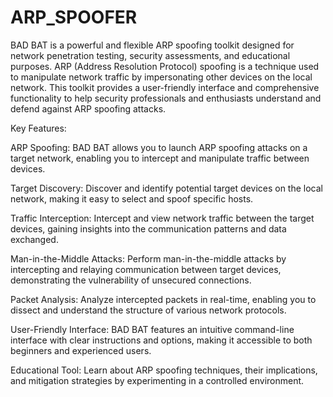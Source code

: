 # ARP_SPOOFER

BAD BAT is a powerful and flexible ARP spoofing toolkit designed for network penetration testing, security assessments, and educational purposes. ARP (Address Resolution Protocol) spoofing is a technique used to manipulate network traffic by impersonating other devices on the local network. This toolkit provides a user-friendly interface and comprehensive functionality to help security professionals and enthusiasts understand and defend against ARP spoofing attacks.

Key Features:

ARP Spoofing: BAD BAT allows you to launch ARP spoofing attacks on a target network, enabling you to intercept and manipulate traffic between devices.

Target Discovery: Discover and identify potential target devices on the local network, making it easy to select and spoof specific hosts.

Traffic Interception: Intercept and view network traffic between the target devices, gaining insights into the communication patterns and data exchanged.

Man-in-the-Middle Attacks: Perform man-in-the-middle attacks by intercepting and relaying communication between target devices, demonstrating the vulnerability of unsecured connections.

Packet Analysis: Analyze intercepted packets in real-time, enabling you to dissect and understand the structure of various network protocols.

User-Friendly Interface: BAD BAT features an intuitive command-line interface with clear instructions and options, making it accessible to both beginners and experienced users.

Educational Tool: Learn about ARP spoofing techniques, their implications, and mitigation strategies by experimenting in a controlled environment.



